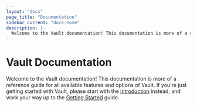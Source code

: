 ```yaml
---
layout: "docs"
page_title: "Documentation"
sidebar_current: "docs-home"
description: |-
  Welcome to the Vault documentation! This documentation is more of a reference guide for all available features and options of Vault. If you're just getting started with Vault, please start with the introduction and getting started guide instead.
---
```


# Vault Documentation

Welcome to the Vault documentation! This documentation is more of a reference
guide for all available features and options of Vault. If you're just getting
started with Vault, please start with the
[introduction](/intro/index.html) instead, and work your way up to the [Getting Started](intro/getting-started/index.html) guide.
